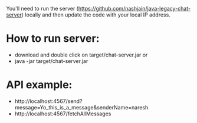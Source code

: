 You'll need to run the server (https://github.com/nashjain/java-legacy-chat-server) locally and then update the code with your local IP address.

How to run server:
===
* download and double click on target/chat-server.jar
or
* java -jar target/chat-server.jar

API example:
==
* http://localhost:4567/send?message=Yo_this_is_a_message&senderName=naresh
* http://localhost:4567/fetchAllMessages
